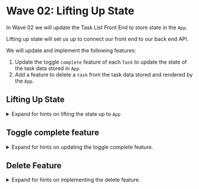 # Wave 02:  Lifting Up State

In Wave 02 we will update the Task List Front End to store state in the `App`. 

Lifting up state will set us up to connect our front end to our back end API. 

We will update and implement the following features:
1. Update the toggle `complete` feature of each `Task` to update the state of the task data stored in `App`.
1. Add a feature to delete a `task` from the task data stored and rendered by the `App`.


## Lifting Up State
<details>
    <summary>Expand for hints on lifting the state up to <code>App</code></summary>

    1. Remove state from the `Task` component and simply render the props.
    2. Update `App.js` to store the list of task data in state.  
    3. Update the data passed to `TaskList` through props to use the task data store in state.

</details>

## Toggle complete feature
<details>
    <summary>Expand for hints on updating the toggle complete feature.</summary>

    1. Build a function to update an individual task (toggling it's `isComplete` field) in `App`.  
        - This function will need the `id` of the task to modify.
        - This function will need to update the task data stored in state.
    2. Pass this function as a callback through `TaskList` to `Task`
    3. Update button to receive the callback function in the `onClick` attribute.

</details>

## Delete Feature
<details>
    <summary>Expand for hints on implementing the delete feature.</summary>

    1. Build function to delete an individual task in `App`. 
        - This function will need the `id` of the task to delete.
        - This function will need to update the task data stored in state.
    2. Pass this function as a callback through `TaskList` to `Task`
    3. Update button to receive the callback in `onClick` attribute.

</details>




